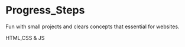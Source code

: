 # Progress_Steps
Fun with small projects and clears concepts that essential for websites.

HTML,CSS & JS

